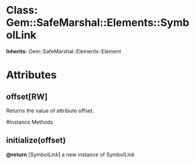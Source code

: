 # Class: Gem::SafeMarshal::Elements::SymbolLink
**Inherits:** Gem::SafeMarshal::Elements::Element
    



# Attributes
## offset[RW] [](#attribute-i-offset)
Returns the value of attribute offset.


#Instance Methods
## initialize(offset) [](#method-i-initialize)

**@return** [SymbolLink] a new instance of SymbolLink

